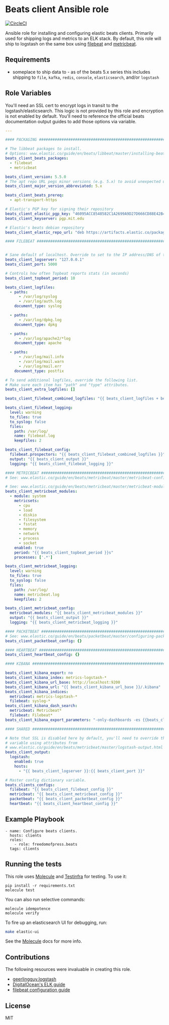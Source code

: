# Beats client Ansible role
[![CircleCI](https://circleci.com/gh/freedomofpress/ansible-role-beats.svg?style=svg&circle-token=b25fb9659801486c2a4da5a3c047bfb019a59699)](https://circleci.com/gh/freedomofpress/ansible-role-beats)

Ansible role for installing and configuring elastic beats clients. Primarily
used for shipping logs and metrics to an ELK stack.
By default, this role will ship to logstash on the same box using [filebeat] and [metricbeat].

Requirements
------------
* someplace to ship data to - as of the beats 5.x series this includes shipping to
  `file`, `kafka`, `redis`, `console`, `elasticsearch`, and/or `logstash`

Role Variables
--------------
You'll need an SSL cert to encrypt logs in transit to the
logstash/elasticsearch. This logic is not provided by this role and encryption
is not enabled by default. You'll need to reference the official beats
documentation output guides to add those options via variable.

```yaml
---

#### PACKAGING #################################################################

# The libbeat packages to install.
# Options: www.elastic.co/guide/en/beats/libbeat/master/installing-beats.html
beats_client_beats_packages:
  - filebeat
  - metricbeat

beats_client_version: 5.5.0
# The apt repo URL pegs minor versions (e.g. 5.x) to avoid unexpected upgrades
beats_client_major_version_abbreviated: 5.x

beats_client_beats_prereq:
  - apt-transport-https

# Elastic's PGP key for signing their repository
beats_client_elastic_pgp_key: "46095ACC8548582C1A2699A9D27D666CD88E42B4"
beats_client_keyserver: pgp.mit.edu

# Elastic's beats debian repository
beats_client_elastic_repo_url: "deb https://artifacts.elastic.co/packages/{{ beats_client_major_version_abbreviated }}/apt stable main"

#### FILEBEAT ##################################################################


# Sane default of localhost. Override to set to the IP address/DNS of the Logstash server.
beats_client_logserver: "127.0.0.1"
beats_client_port: 5000

# Controls how often Topbeat reports stats (in seconds)
beats_client_topbeat_period: 10

beats_client_logfiles:
  - paths:
      - /var/log/syslog
      - /var/log/auth.log
    document_type: syslog

  - paths:
      - /var/log/dpkg.log
    document_type: dpkg

  - paths:
      - /var/log/apache2/*log
    document_type: apache

  - paths:
      - /var/log/mail.info
      - /var/log/mail.warn
      - /var/log/mail.err
    document_type: postfix

# To send additional logfiles, override the following list.
# Make sure each item has "path" and "type" attributes.
beats_client_extra_logfiles: []

beats_client_filebeat_combined_logfiles: "{{ beats_client_logfiles + beats_client_extra_logfiles }}"

beats_client_filebeat_logging:
  level: warning
  to_files: true
  to_syslog: false
  files:
    path: /var/log/
    name: filebeat.log
    keepfiles: 2

beats_client_filebeat_config:
  filebeat.prospectors: "{{ beats_client_filebeat_combined_logfiles }}"
  output: "{{ beats_client_output }}"
  logging: "{{ beats_client_filebeat_logging }}"

#### METRICBEAT ##################################################################
# See: www.elastic.co/guide/en/beats/metricbeat/master/metricbeat-configuration-options.html

# See: www.elastic.co/guide/en/beats/metricbeat/master/metricbeat-modules.html
beats_client_metricbeat_modules:
  - module: system
    metricsets:
      - cpu
      - load
      - diskio
      - filesystem
      - fsstat
      - memory
      - network
      - process
      - socket
    enabled: true
    period: "{{ beats_client_topbeat_period }}s"
    processes: ['.*']

beats_client_metricbeat_logging:
  level: warning
  to_files: true
  to_syslog: false
  files:
    path: /var/log/
    name: metricbeat.log
    keepfiles: 2

beats_client_metricbeat_config:
  metricbeat.modules: "{{ beats_client_metricbeat_modules }}"
  output: "{{ beats_client_output }}"
  logging: "{{ beats_client_metricbeat_logging }}"

#### PACKETBEAT ##################################################################
# See: www.elastic.co/guide/en/beats/packetbeat/master/configuring-packetbeat.html
beats_client_packetbeat_config: {}

#### HEARTBEAT ##################################################################
beats_client_heartbeat_config: {}

#### KIBANA ##################################################################

beats_client_kibana_export: no
beats_client_kibana_index: metrics-logstash-*
beats_client_kibana_url_base: http://localhost:9200
beats_client_kibana_url: "{{ beats_client_kibana_url_base }}/.kibana"
beats_client_kibana_indices:
  metricbeat: metrics-logstash-*
  filebeat: syslog-*
beats_client_kibana_dash_search:
  metricbeat: Metricbeat*
  filebeat: Filebeat*
beats_client_kibana_export_parameters: "-only-dashboards -es {{beats_client_kibana_url_base}}"

#### SHARED ##################################################################

# Note that SSL is disabled here by default, you'll need to override this
# variable using attributes from
# www.elastic.co/guide/en/beats/metricbeat/master/logstash-output.html
beats_client_output:
  logstash:
    enabled: true
    hosts:
      - "{{ beats_client_logserver }}:{{ beats_client_port }}"

# Master config dictionary variable.
beats_clients_configs:
  filebeat: "{{ beats_client_filebeat_config }}"
  metricbeat: "{{ beats_client_metricbeat_config }}"
  packetbeat: "{{ beats_client_packetbeat_config }}"
  heartbeat: "{{ beats_client_heartbeat_config }}"
```

Example Playbook
----------------

```
- name: Configure beats clients.
  hosts: clients
  roles:
    - role: freedomofpress.beats
  tags: clients
```

Running the tests
-----------------

This role uses [Molecule] and [Testinfra] for testing. To use it:

```
pip install -r requirements.txt
molecule test
```

You can also run selective commands:

```
molecule idempotence
molecule verify
```

To fire up an elasticsearch UI for debugging, run:

```bash
make elastic-ui
```

See the [Molecule] docs for more info.

Contributions
-------------
The following resources were invaluable in creating this role.

* [geerlingguy.logstash](https://github.com/geerlingguy/ansible-role-logstash)
* [DigitalOcean's ELK guide](https://www.digitalocean.com/community/tutorials/how-to-install-elasticsearch-logstash-and-kibana-4-on-ubuntu-14-04)
* [filebeat configuration guide](https://www.elastic.co/guide/en/beats/filebeat/current/filebeat-configuration-details.html)

License
-------

MIT

[Molecule]: http://molecule.readthedocs.org/en/master/
[Testinfra]: https://testinfra.readthedocs.io/en/latest/
[filebeat]: https://www.elastic.co/guide/en/beats/filebeat/current/filebeat-overview.html
[metricbeat]: https://www.elastic.co/guide/en/beats/metricbeat/current/index.html
